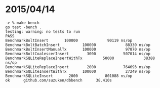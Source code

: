 # 2015/04/14

	-> % make bench
	go test -bench .
	testing: warning: no tests to run
	PASS
	BenchmarkBoltInsert       100000             90119 ns/op
	BenchmarkBoltBatchInsert          100000             88330 ns/op
	BenchmarkBoltInsertManualTx       100000             97870 ns/op
	BenchmarkBoltCoalescerInsert        3000            507014 ns/op
	BenchmarkSQLiteReplaceInsertWithTx         50000             38388 ns/op
	BenchmarkSQLiteReplaceInsert        2000            764693 ns/op
	BenchmarkSQLiteInsertWithTx       100000             27249 ns/op
	BenchmarkSQLiteInsert       2000            801088 ns/op
	ok      github.com/suzuken/dbbench      38.410s
